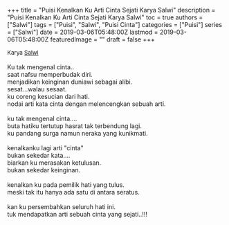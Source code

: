 +++
title = "Puisi Kenalkan Ku Arti Cinta Sejati Karya Salwi"
description = "Puisi Kenalkan Ku Arti Cinta Sejati Karya Salwi"
toc = true
authors = ["Salwi"]
tags = ["Puisi", "Salwi", "Puisi Cinta"]
categories = ["Puisi"]
series = ["Salwi"]
date = 2019-03-06T05:48:00Z
lastmod = 2019-03-06T05:48:00Z
featuredImage = ""
draft = false
+++

<div style="text-align: justify;">
<div style="font-size: small;">Karya <a href="/authors/salwi/" target="_blank">Salwi</a></div><br />
Ku tak mengenal cinta..<br />saat nafsu memperbudak diri.<br />menjadikan keinginan duniawi sebagai alibi.<br />sesat...walau sesaat.<br />ku coreng kesucian dari hati.<br />nodai arti kata cinta dengan melencengkan sebuah arti.<br /><br />ku tak mengenal cinta....<br />buta hatiku tertutup hasrat tak terbendung lagi.<br />ku pandang surga namun neraka yang kunikmati.<br /><br />kenalkanku lagi arti "cinta"<br />bukan sekedar kata....<br />biarkan ku merasakan ketulusan.<br />bukan sekedar keinginan.<br /><br />kenalkan ku pada pemilik hati yang tulus.<br />meski tak itu hanya ada satu di antara seratus.<br /><br />kan ku persembahkan seluruh hati ini.<br />tuk mendapatkan arti sebuah cinta yang sejati..!!!</div>
